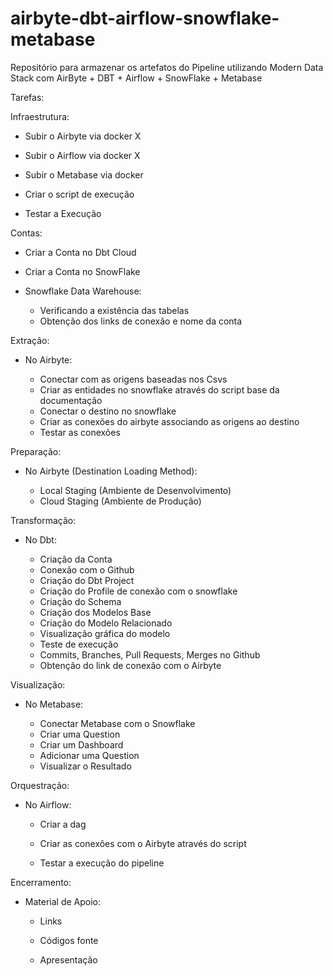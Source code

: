 # airbyte-dbt-airflow-snowflake-metabase
Repositório para armazenar os artefatos do Pipeline utilizando Modern Data Stack com AirByte + DBT + Airflow + SnowFlake + Metabase


Tarefas:

Infraestrutura:

- Subir o Airbyte via docker X

- Subir o Airflow via docker X

- Subir o Metabase via docker 

- Criar o script de execução 

- Testar a Execução 

Contas: 

- Criar a Conta no Dbt Cloud 

- Criar a Conta no SnowFlake 

- Snowflake Data Warehouse:
    
    - Verificando a existência das tabelas 
    - Obtenção dos links de conexão e nome da conta 


Extração:

- No Airbyte:

    - Conectar com as origens baseadas nos Csvs 
    - Criar as entidades no snowflake através do script base da documentação    
    - Conectar o destino no snowflake 
    - Criar as conexões do airbyte associando as origens ao destino 
    - Testar as conexões 


Preparação:

- No Airbyte (Destination Loading Method):

    - Local Staging (Ambiente de Desenvolvimento)
    - Cloud Staging (Ambiente de Produção)


Transformação:

- No Dbt:

    - Criação da Conta 
    - Conexão com o Github 
    - Criação do Dbt Project 
    - Criação do Profile de conexão com o snowflake 
    - Criação do Schema 
    - Criação dos Modelos Base 
    - Criação do Modelo Relacionado 
    - Visualização gráfica do modelo  
    - Teste de execução 
    - Commits, Branches, Pull Requests, Merges no Github  
    - Obtenção do link de conexão com o Airbyte  


Visualização:

- No Metabase:

    - Conectar Metabase com o Snowflake 
    - Criar uma Question  
    - Criar um Dashboard 
    - Adicionar uma Question 
    - Visualizar o Resultado  


Orquestração:

- No Airflow:

    - Criar a dag  

    - Criar as conexões com o Airbyte através do script  

    - Testar a execução do pipeline  


Encerramento:

- Material de Apoio:

    - Links 

    - Códigos fonte

    - Apresentação
	